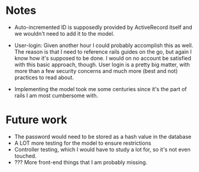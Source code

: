 # Notes

* Auto-incremented ID is supposedly provided by ActiveRecord itself and
  we wouldn't need to add it to the model.

* User-login:
  Given another hour I could probably accomplish this as well. The reason is that I need to
  reference rails guides on the go, but again I know how it's supposed to be done.
  I would on no account be satisfied with this basic approach, though.
  User login is a pretty big matter, with more than a few security concerns
  and much more (best and not) practices to read about.

* Implementing the model took me some centuries since it's the part of rails
  I am most cumbersome with.


# Future work

* The password would need to be stored as a hash value in the database
* A LOT more testing for the model to ensure restrictions
* Controller testing, which I would have to study a lot for, so it's not
  even touched.
* ??? More front-end things that I am probably missing.
